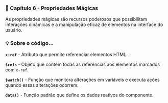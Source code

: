 ### 📙 Capítulo 6 - Propriedades Mágicas

As propriedades mágicas são recursos poderosos que possibilitam interações dinâmicas e a manipulação eficaz de elementos na interface do usuário.

### 💡 Sobre o código...

**`x-ref`** - Atributo que permite referenciar elementos HTML.

**`$refs`** - Objeto que contém todas as referências aos elementos marcados com `x-ref`.

**`$watch()`** - Função que monitora alterações em variáveis e executa ações quando essas alterações ocorrem.

**`data()`** - Função padrão que define os dados reativos do componente.